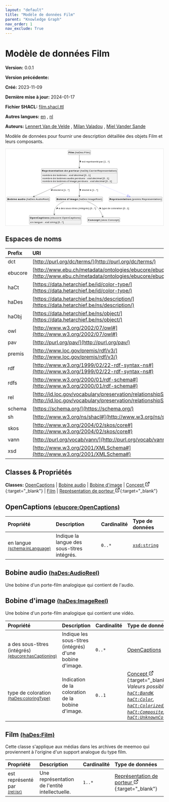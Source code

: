 ```yaml
---
layout: "default"
title: "Modèle de données Film"
parent: "Knowledge Graph"
nav_order: 1
nav_exclude: True
---
```

<svg xmlns="http://www.w3.org/2000/svg" style="display: none;"><symbol id="svg-external-link" width="24" height="24" viewBox="0 0 24 24" fill="none" stroke="currentColor" stroke-width="2" stroke-linecap="round" stroke-linejoin="round" class="feather feather-external-link"><title id="svg-external-link-title">(external link)</title><path d="M18 13v6a2 2 0 0 1-2 2H5a2 2 0 0 1-2-2V8a2 2 0 0 1 2-2h6"></path><polyline points="15 3 21 3 21 9"></polyline><line x1="10" y1="14" x2="21" y2="3"></line> </symbol></svg>

Modèle de données Film
====================

**Version:** 0.0.1

**Version précédente:** 

**Créé:** 2023-11-09

**Dernière mise à jour:** 2024-01-17

**Fichier SHACL:** [film.shacl.ttl](film.shacl.ttl)

**Autres langues:**
[en](../en)
, [nl](../nl)

**Auteurs:**
[Lennert Van de Velde](mailto:lennert.vandevelde@meemoo.be)
, [Milan Valadou](mailto:milan.valadou@meemoo.be)
, [Miel Vander Sande](mailto:miel.vandersande@meemoo.be)


Modèle de données pour fournir une description détaillée des objets Film et leurs composants.

<div class="wrap">
  <div class="zoom">
  <svg xmlns="http://www.w3.org/2000/svg" xmlns:xlink="http://www.w3.org/1999/xlink" contentStyleType="text/css" preserveAspectRatio="none" version="1.1" viewBox="0 0 890 430" zoomAndPan="magnify"><defs/><g><a href="#ebucore%3AOpenCaptions" target="_top" title="#ebucore%3AOpenCaptions" xlink:actuate="onRequest" xlink:href="#ebucore%3AOpenCaptions" xlink:show="new" xlink:title="#ebucore%3AOpenCaptions" xlink:type="simple"><g id="elem_ebucore_OpenCaptions"><rect codeLine="15" fill="#F1F1F1" height="50.5938" id="ebucore_OpenCaptions" rx="3.5" ry="3.5" style="stroke:#181818;stroke-width:0.5;" width="293" x="133.5" y="373"/><text fill="#000000" font-family="sans-serif" font-size="14" font-weight="bold" lengthAdjust="spacing" textLength="111" x="136.5" y="390.9951">OpenCaptions</text><text fill="#000000" font-family="sans-serif" font-size="14" lengthAdjust="spacing" textLength="4" x="247.5" y="390.9951"> </text><text fill="#000000" font-family="sans-serif" font-size="14" lengthAdjust="spacing" textLength="172" x="251.5" y="390.9951">(ebucore:OpenCaptions)</text><line style="stroke:#181818;stroke-width:0.5;" x1="134.5" x2="425.5" y1="399.2969" y2="399.2969"/><text fill="#000000" font-family="sans-serif" font-size="14" lengthAdjust="spacing" textLength="18" x="139.5" y="416.292">en</text><text fill="#000000" font-family="sans-serif" font-size="14" lengthAdjust="spacing" textLength="4" x="157.5" y="416.292"> </text><text fill="#000000" font-family="sans-serif" font-size="14" lengthAdjust="spacing" textLength="47" x="161.5" y="416.292">langue</text><text fill="#000000" font-family="sans-serif" font-size="14" lengthAdjust="spacing" textLength="4" x="208.5" y="416.292"> </text><text fill="#000000" font-family="sans-serif" font-size="14" lengthAdjust="spacing" textLength="5" x="212.5" y="416.292">:</text><text fill="#000000" font-family="sans-serif" font-size="14" lengthAdjust="spacing" textLength="4" x="217.5" y="416.292"> </text><text fill="#000000" font-family="sans-serif" font-size="14" font-style="italic" lengthAdjust="spacing" textLength="68" x="221.5" y="416.292">xsd:string</text><text fill="#000000" font-family="sans-serif" font-size="14" lengthAdjust="spacing" textLength="4" x="289.5" y="416.292"> </text><text fill="#000000" font-family="sans-serif" font-size="14" lengthAdjust="spacing" textLength="34" x="293.5" y="416.292">[0..*]</text></g></a><a href="#haDes%3AAudioReel" target="_top" title="#haDes%3AAudioReel" xlink:actuate="onRequest" xlink:href="#haDes%3AAudioReel" xlink:show="new" xlink:title="#haDes%3AAudioReel" xlink:type="simple"><g id="elem_haDes_AudioReel"><rect codeLine="16" fill="#F1F1F1" height="26.2969" id="haDes_AudioReel" rx="3.5" ry="3.5" style="stroke:#181818;stroke-width:0.5;" width="242" x="7" y="270"/><text fill="#000000" font-family="sans-serif" font-size="14" font-weight="bold" lengthAdjust="spacing" textLength="54" x="10" y="287.9951">Bobine</text><text fill="#000000" font-family="sans-serif" font-size="14" font-weight="bold" lengthAdjust="spacing" textLength="5" x="64" y="287.9951"> </text><text fill="#000000" font-family="sans-serif" font-size="14" font-weight="bold" lengthAdjust="spacing" textLength="43" x="69" y="287.9951">audio</text><text fill="#000000" font-family="sans-serif" font-size="14" lengthAdjust="spacing" textLength="4" x="112" y="287.9951"> </text><text fill="#000000" font-family="sans-serif" font-size="14" lengthAdjust="spacing" textLength="130" x="116" y="287.9951">(haDes:AudioReel)</text></g></a><a href="#haDes%3AImageReel" target="_top" title="#haDes%3AImageReel" xlink:actuate="onRequest" xlink:href="#haDes%3AImageReel" xlink:show="new" xlink:title="#haDes%3AImageReel" xlink:type="simple"><g id="elem_haDes_ImageReel"><rect codeLine="17" fill="#F1F1F1" height="26.2969" id="haDes_ImageReel" rx="3.5" ry="3.5" style="stroke:#181818;stroke-width:0.5;" width="263" x="284.5" y="270"/><text fill="#000000" font-family="sans-serif" font-size="14" font-weight="bold" lengthAdjust="spacing" textLength="54" x="287.5" y="287.9951">Bobine</text><text fill="#000000" font-family="sans-serif" font-size="14" font-weight="bold" lengthAdjust="spacing" textLength="5" x="341.5" y="287.9951"> </text><text fill="#000000" font-family="sans-serif" font-size="14" font-weight="bold" lengthAdjust="spacing" textLength="61" x="346.5" y="287.9951">d'image</text><text fill="#000000" font-family="sans-serif" font-size="14" lengthAdjust="spacing" textLength="4" x="407.5" y="287.9951"> </text><text fill="#000000" font-family="sans-serif" font-size="14" lengthAdjust="spacing" textLength="133" x="411.5" y="287.9951">(haDes:ImageReel)</text></g></a><a href="../../terms/fr#skos%3AConcept" target="_top" title="../../terms/fr#skos%3AConcept" xlink:actuate="onRequest" xlink:href="../../terms/fr#skos%3AConcept" xlink:show="new" xlink:title="../../terms/fr#skos%3AConcept" xlink:type="simple"><g id="elem_skos_Concept"><rect codeLine="18" fill="#F1F1F1" height="26.2969" id="skos_Concept" rx="3.5" ry="3.5" style="stroke:#181818;stroke-width:0.5;" width="183" x="461.5" y="385.5"/><text fill="#000000" font-family="sans-serif" font-size="14" font-weight="bold" lengthAdjust="spacing" textLength="66" x="464.5" y="403.4951">Concept</text><text fill="#000000" font-family="sans-serif" font-size="14" lengthAdjust="spacing" textLength="4" x="530.5" y="403.4951"> </text><text fill="#000000" font-family="sans-serif" font-size="14" lengthAdjust="spacing" textLength="107" x="534.5" y="403.4951">(skos:Concept)</text></g></a><a href="#haDes%3AFilm" target="_top" title="#haDes%3AFilm" xlink:actuate="onRequest" xlink:href="#haDes%3AFilm" xlink:show="new" xlink:title="#haDes%3AFilm" xlink:type="simple"><g id="elem_haDes_Film"><rect codeLine="19" fill="#F1F1F1" height="26.2969" id="haDes_Film" rx="3.5" ry="3.5" style="stroke:#181818;stroke-width:0.5;" width="128" x="352" y="7"/><text fill="#000000" font-family="sans-serif" font-size="14" font-weight="bold" lengthAdjust="spacing" textLength="31" x="355" y="24.9951">Film</text><text fill="#000000" font-family="sans-serif" font-size="14" lengthAdjust="spacing" textLength="4" x="386" y="24.9951"> </text><text fill="#000000" font-family="sans-serif" font-size="14" lengthAdjust="spacing" textLength="87" x="390" y="24.9951">(haDes:Film)</text></g></a><a href="../../audiovisual/fr#haObj%3ACarrierRepresentation" target="_top" title="../../audiovisual/fr#haObj%3ACarrierRepresentation" xlink:actuate="onRequest" xlink:href="../../audiovisual/fr#haObj%3ACarrierRepresentation" xlink:show="new" xlink:title="../../audiovisual/fr#haObj%3ACarrierRepresentation" xlink:type="simple"><g id="elem_haObj_CarrierRepresentation"><rect codeLine="20" fill="#F1F1F1" height="83.1875" id="haObj_CarrierRepresentation" rx="3.5" ry="3.5" style="stroke:#181818;stroke-width:0.5;" width="428" x="202" y="110"/><text fill="#000000" font-family="sans-serif" font-size="14" font-weight="bold" lengthAdjust="spacing" textLength="121" x="205" y="127.9951">Représentation</text><text fill="#000000" font-family="sans-serif" font-size="14" font-weight="bold" lengthAdjust="spacing" textLength="5" x="326" y="127.9951"> </text><text fill="#000000" font-family="sans-serif" font-size="14" font-weight="bold" lengthAdjust="spacing" textLength="20" x="331" y="127.9951">de</text><text fill="#000000" font-family="sans-serif" font-size="14" font-weight="bold" lengthAdjust="spacing" textLength="5" x="351" y="127.9951"> </text><text fill="#000000" font-family="sans-serif" font-size="14" font-weight="bold" lengthAdjust="spacing" textLength="60" x="356" y="127.9951">porteur</text><text fill="#000000" font-family="sans-serif" font-size="14" lengthAdjust="spacing" textLength="4" x="416" y="127.9951"> </text><text fill="#000000" font-family="sans-serif" font-size="14" lengthAdjust="spacing" textLength="207" x="420" y="127.9951">(haObj:CarrierRepresentation)</text><line style="stroke:#181818;stroke-width:0.5;" x1="203" x2="629" y1="136.2969" y2="136.2969"/><text fill="#000000" font-family="sans-serif" font-size="14" lengthAdjust="spacing" textLength="54" x="208" y="153.292">nombre</text><text fill="#000000" font-family="sans-serif" font-size="14" lengthAdjust="spacing" textLength="4" x="262" y="153.292"> </text><text fill="#000000" font-family="sans-serif" font-size="14" lengthAdjust="spacing" textLength="18" x="266" y="153.292">de</text><text fill="#000000" font-family="sans-serif" font-size="14" lengthAdjust="spacing" textLength="4" x="284" y="153.292"> </text><text fill="#000000" font-family="sans-serif" font-size="14" lengthAdjust="spacing" textLength="56" x="288" y="153.292">bobines</text><text fill="#000000" font-family="sans-serif" font-size="14" lengthAdjust="spacing" textLength="4" x="344" y="153.292"> </text><text fill="#000000" font-family="sans-serif" font-size="14" lengthAdjust="spacing" textLength="5" x="348" y="153.292">:</text><text fill="#000000" font-family="sans-serif" font-size="14" lengthAdjust="spacing" textLength="4" x="353" y="153.292"> </text><text fill="#000000" font-family="sans-serif" font-size="14" font-style="italic" lengthAdjust="spacing" textLength="82" x="357" y="153.292">xsd:decimal</text><text fill="#000000" font-family="sans-serif" font-size="14" lengthAdjust="spacing" textLength="4" x="439" y="153.292"> </text><text fill="#000000" font-family="sans-serif" font-size="14" lengthAdjust="spacing" textLength="36" x="443" y="153.292">[0..1]</text><text fill="#000000" font-family="sans-serif" font-size="14" lengthAdjust="spacing" textLength="54" x="208" y="169.5889">nombre</text><text fill="#000000" font-family="sans-serif" font-size="14" lengthAdjust="spacing" textLength="4" x="262" y="169.5889"> </text><text fill="#000000" font-family="sans-serif" font-size="14" lengthAdjust="spacing" textLength="18" x="266" y="169.5889">de</text><text fill="#000000" font-family="sans-serif" font-size="14" lengthAdjust="spacing" textLength="4" x="284" y="169.5889"> </text><text fill="#000000" font-family="sans-serif" font-size="14" lengthAdjust="spacing" textLength="56" x="288" y="169.5889">bobines</text><text fill="#000000" font-family="sans-serif" font-size="14" lengthAdjust="spacing" textLength="4" x="344" y="169.5889"> </text><text fill="#000000" font-family="sans-serif" font-size="14" lengthAdjust="spacing" textLength="38" x="348" y="169.5889">audio</text><text fill="#000000" font-family="sans-serif" font-size="14" lengthAdjust="spacing" textLength="4" x="386" y="169.5889"> </text><text fill="#000000" font-family="sans-serif" font-size="14" lengthAdjust="spacing" textLength="58" x="390" y="169.5889">perdues</text><text fill="#000000" font-family="sans-serif" font-size="14" lengthAdjust="spacing" textLength="4" x="448" y="169.5889"> </text><text fill="#000000" font-family="sans-serif" font-size="14" lengthAdjust="spacing" textLength="5" x="452" y="169.5889">:</text><text fill="#000000" font-family="sans-serif" font-size="14" lengthAdjust="spacing" textLength="4" x="457" y="169.5889"> </text><text fill="#000000" font-family="sans-serif" font-size="14" font-style="italic" lengthAdjust="spacing" textLength="82" x="461" y="169.5889">xsd:decimal</text><text fill="#000000" font-family="sans-serif" font-size="14" lengthAdjust="spacing" textLength="4" x="543" y="169.5889"> </text><text fill="#000000" font-family="sans-serif" font-size="14" lengthAdjust="spacing" textLength="36" x="547" y="169.5889">[0..1]</text><text fill="#000000" font-family="sans-serif" font-size="14" lengthAdjust="spacing" textLength="54" x="208" y="185.8857">nombre</text><text fill="#000000" font-family="sans-serif" font-size="14" lengthAdjust="spacing" textLength="4" x="262" y="185.8857"> </text><text fill="#000000" font-family="sans-serif" font-size="14" lengthAdjust="spacing" textLength="18" x="266" y="185.8857">de</text><text fill="#000000" font-family="sans-serif" font-size="14" lengthAdjust="spacing" textLength="4" x="284" y="185.8857"> </text><text fill="#000000" font-family="sans-serif" font-size="14" lengthAdjust="spacing" textLength="56" x="288" y="185.8857">bobines</text><text fill="#000000" font-family="sans-serif" font-size="14" lengthAdjust="spacing" textLength="4" x="344" y="185.8857"> </text><text fill="#000000" font-family="sans-serif" font-size="14" lengthAdjust="spacing" textLength="54" x="348" y="185.8857">d'image</text><text fill="#000000" font-family="sans-serif" font-size="14" lengthAdjust="spacing" textLength="4" x="402" y="185.8857"> </text><text fill="#000000" font-family="sans-serif" font-size="14" lengthAdjust="spacing" textLength="58" x="406" y="185.8857">perdues</text><text fill="#000000" font-family="sans-serif" font-size="14" lengthAdjust="spacing" textLength="4" x="464" y="185.8857"> </text><text fill="#000000" font-family="sans-serif" font-size="14" lengthAdjust="spacing" textLength="5" x="468" y="185.8857">:</text><text fill="#000000" font-family="sans-serif" font-size="14" lengthAdjust="spacing" textLength="4" x="473" y="185.8857"> </text><text fill="#000000" font-family="sans-serif" font-size="14" font-style="italic" lengthAdjust="spacing" textLength="82" x="477" y="185.8857">xsd:decimal</text><text fill="#000000" font-family="sans-serif" font-size="14" lengthAdjust="spacing" textLength="4" x="559" y="185.8857"> </text><text fill="#000000" font-family="sans-serif" font-size="14" lengthAdjust="spacing" textLength="36" x="563" y="185.8857">[0..1]</text></g></a><a href="#premis%3ARepresentation" target="_top" title="#premis%3ARepresentation" xlink:actuate="onRequest" xlink:href="#premis%3ARepresentation" xlink:show="new" xlink:title="#premis%3ARepresentation" xlink:type="simple"><g id="elem_premis_Representation"><rect codeLine="21" fill="#F1F1F1" height="26.2969" id="premis_Representation" rx="3.5" ry="3.5" style="stroke:#181818;stroke-width:0.5;" width="300" x="583" y="270"/><text fill="#000000" font-family="sans-serif" font-size="14" font-weight="bold" lengthAdjust="spacing" textLength="121" x="586" y="287.9951">Représentation</text><text fill="#000000" font-family="sans-serif" font-size="14" lengthAdjust="spacing" textLength="4" x="707" y="287.9951"> </text><text fill="#000000" font-family="sans-serif" font-size="14" lengthAdjust="spacing" textLength="169" x="711" y="287.9951">(premis:Representation)</text></g></a><g id="link_haDes_ImageReel_ebucore_OpenCaptions"><path codeLine="30" d="M329.06,296.04 C312.09,302.34 296.13,311.81 285,326 C274.79,339.02 273.2546,351.8377 274.7046,366.8877 " fill="none" id="haDes_ImageReel-to-ebucore_OpenCaptions" style="stroke:#454645;stroke-width:1.0;"/><polygon fill="#454645" points="275.28,372.86,278.3985,363.5179,274.8005,367.883,270.4353,364.2851,275.28,372.86" style="stroke:#454645;stroke-width:1.0;"/><polygon fill="#000000" points="286.9565,338.5334,294.794,333.146,290.1305,329.5681,286.9565,338.5334" style="stroke:#000000;stroke-width:1.0;"/><text fill="#000000" font-family="sans-serif" font-size="13" lengthAdjust="spacing" textLength="8" x="299" y="339.0669">a</text><text fill="#000000" font-family="sans-serif" font-size="13" lengthAdjust="spacing" textLength="4" x="307" y="339.0669"> </text><text fill="#000000" font-family="sans-serif" font-size="13" lengthAdjust="spacing" textLength="23" x="311" y="339.0669">des</text><text fill="#000000" font-family="sans-serif" font-size="13" lengthAdjust="spacing" textLength="4" x="334" y="339.0669"> </text><text fill="#000000" font-family="sans-serif" font-size="13" lengthAdjust="spacing" textLength="68" x="338" y="339.0669">sous-titres</text><text fill="#000000" font-family="sans-serif" font-size="13" lengthAdjust="spacing" textLength="4" x="406" y="339.0669"> </text><text fill="#000000" font-family="sans-serif" font-size="13" lengthAdjust="spacing" textLength="62" x="410" y="339.0669">(intégrés)</text><text fill="#000000" font-family="sans-serif" font-size="13" lengthAdjust="spacing" textLength="4" x="472" y="339.0669"> </text><text fill="#000000" font-family="sans-serif" font-size="13" lengthAdjust="spacing" textLength="33" x="476" y="339.0669">[0..*]</text></g><g id="link_haDes_ImageReel_skos_Concept"><path codeLine="31" d="M460.57,296.03 C478.73,302.62 498.94,312.3 514,326 C532.2,342.56 541.6971,363.9771 547.1771,379.6271 " fill="none" id="haDes_ImageReel-to-skos_Concept" style="stroke:#454645;stroke-width:1.0;"/><polygon fill="#454645" points="549.16,385.29,549.9609,375.4738,547.5076,380.5709,542.4104,378.1176,549.16,385.29" style="stroke:#454645;stroke-width:1.0;"/><polygon fill="#000000" points="537.5975,338.0389,533.1306,329.6426,529.0485,333.8717,537.5975,338.0389" style="stroke:#000000;stroke-width:1.0;"/><text fill="#000000" font-family="sans-serif" font-size="13" lengthAdjust="spacing" textLength="28" x="543" y="339.0669">type</text><text fill="#000000" font-family="sans-serif" font-size="13" lengthAdjust="spacing" textLength="4" x="571" y="339.0669"> </text><text fill="#000000" font-family="sans-serif" font-size="13" lengthAdjust="spacing" textLength="16" x="575" y="339.0669">de</text><text fill="#000000" font-family="sans-serif" font-size="13" lengthAdjust="spacing" textLength="4" x="591" y="339.0669"> </text><text fill="#000000" font-family="sans-serif" font-size="13" lengthAdjust="spacing" textLength="63" x="595" y="339.0669">coloration</text><text fill="#000000" font-family="sans-serif" font-size="13" lengthAdjust="spacing" textLength="4" x="658" y="339.0669"> </text><text fill="#000000" font-family="sans-serif" font-size="13" lengthAdjust="spacing" textLength="34" x="662" y="339.0669">[0..1]</text></g><g id="link_haDes_Film_haObj_CarrierRepresentation"><path codeLine="36" d="M416,33.42 C416,50.89 416,77.55 416,103.94 " fill="none" id="haDes_Film-to-haObj_CarrierRepresentation" style="stroke:#454645;stroke-width:1.0;"/><polygon fill="#454645" points="416,109.94,420,100.94,416,104.94,412,100.94,416,109.94" style="stroke:#454645;stroke-width:1.0;"/><polygon fill="#000000" points="421,76.5664,423.9389,67.5213,418.0611,67.5213,421,76.5664" style="stroke:#000000;stroke-width:1.0;"/><text fill="#000000" font-family="sans-serif" font-size="13" lengthAdjust="spacing" textLength="20" x="430" y="76.0669">est</text><text fill="#000000" font-family="sans-serif" font-size="13" lengthAdjust="spacing" textLength="4" x="450" y="76.0669"> </text><text fill="#000000" font-family="sans-serif" font-size="13" lengthAdjust="spacing" textLength="70" x="454" y="76.0669">représenté</text><text fill="#000000" font-family="sans-serif" font-size="13" lengthAdjust="spacing" textLength="4" x="524" y="76.0669"> </text><text fill="#000000" font-family="sans-serif" font-size="13" lengthAdjust="spacing" textLength="21" x="528" y="76.0669">par</text><text fill="#000000" font-family="sans-serif" font-size="13" lengthAdjust="spacing" textLength="4" x="549" y="76.0669"> </text><text fill="#000000" font-family="sans-serif" font-size="13" lengthAdjust="spacing" textLength="33" x="553" y="76.0669">[1..*]</text></g><g id="link_haObj_CarrierRepresentation_premis_Representation"><path codeLine="38" d="M515.43,193.12 C580.43,219.67 644.2468,245.7428 686.7668,263.1128 " fill="none" id="haObj_CarrierRepresentation-to-premis_Representation" style="stroke:#0000FF;stroke-width:1.0;stroke-dasharray:1.0,3.0;"/><polygon fill="none" points="703.43,269.92,689.0358,257.5584,684.4977,268.6673,703.43,269.92" style="stroke:#0000FF;stroke-width:1.0;"/></g><g id="link_haObj_CarrierRepresentation_haDes_AudioReel"><path codeLine="43" d="M325.67,193.12 C266.61,219.67 198.9725,250.0899 160.3325,267.4599 " fill="none" id="haObj_CarrierRepresentation-to-haDes_AudioReel" style="stroke:#454645;stroke-width:1.0;"/><polygon fill="#454645" points="154.86,269.92,164.7088,269.8782,159.4204,267.8699,161.4287,262.5816,154.86,269.92" style="stroke:#454645;stroke-width:1.0;"/><polygon fill="#000000" points="255.4398,233.6168,264.8945,232.588,262.4841,227.2272,255.4398,233.6168" style="stroke:#000000;stroke-width:1.0;"/><text fill="#000000" font-family="sans-serif" font-size="13" lengthAdjust="spacing" textLength="42" x="269" y="236.0669">stocké</text><text fill="#000000" font-family="sans-serif" font-size="13" lengthAdjust="spacing" textLength="4" x="311" y="236.0669"> </text><text fill="#000000" font-family="sans-serif" font-size="13" lengthAdjust="spacing" textLength="8" x="315" y="236.0669">à</text><text fill="#000000" font-family="sans-serif" font-size="13" lengthAdjust="spacing" textLength="4" x="323" y="236.0669"> </text><text fill="#000000" font-family="sans-serif" font-size="13" lengthAdjust="spacing" textLength="33" x="327" y="236.0669">[1..*]</text></g><g id="link_haObj_CarrierRepresentation_haDes_ImageReel"><path codeLine="44" d="M416,193.12 C416,219.67 416,246.55 416,263.92 " fill="none" id="haObj_CarrierRepresentation-to-haDes_ImageReel" style="stroke:#454645;stroke-width:1.0;"/><polygon fill="#454645" points="416,269.92,420,260.92,416,264.92,412,260.92,416,269.92" style="stroke:#454645;stroke-width:1.0;"/><polygon fill="#000000" points="421,236.5664,423.9389,227.5213,418.0611,227.5213,421,236.5664" style="stroke:#000000;stroke-width:1.0;"/><text fill="#000000" font-family="sans-serif" font-size="13" lengthAdjust="spacing" textLength="42" x="430" y="236.0669">stocké</text><text fill="#000000" font-family="sans-serif" font-size="13" lengthAdjust="spacing" textLength="4" x="472" y="236.0669"> </text><text fill="#000000" font-family="sans-serif" font-size="13" lengthAdjust="spacing" textLength="8" x="476" y="236.0669">à</text><text fill="#000000" font-family="sans-serif" font-size="13" lengthAdjust="spacing" textLength="4" x="484" y="236.0669"> </text><text fill="#000000" font-family="sans-serif" font-size="13" lengthAdjust="spacing" textLength="33" x="488" y="236.0669">[1..*]</text></g></g></svg>
  </div>
</div>

## Espaces de noms

| Prefix | URI      |
| :----- | :------- |
| dct     | [http://purl.org/dc/terms/](http://purl.org/dc/terms/) |
| ebucore     | [http://www.ebu.ch/metadata/ontologies/ebucore/ebucore#](http://www.ebu.ch/metadata/ontologies/ebucore/ebucore#) |
| haCt     | [https://data.hetarchief.be/id/color-type/](https://data.hetarchief.be/id/color-type/) |
| haDes     | [https://data.hetarchief.be/ns/description/](https://data.hetarchief.be/ns/description/) |
| haObj     | [https://data.hetarchief.be/ns/object/](https://data.hetarchief.be/ns/object/) |
| owl     | [http://www.w3.org/2002/07/owl#](http://www.w3.org/2002/07/owl#) |
| pav     | [http://purl.org/pav/](http://purl.org/pav/) |
| premis     | [http://www.loc.gov/premis/rdf/v3/](http://www.loc.gov/premis/rdf/v3/) |
| rdf     | [http://www.w3.org/1999/02/22-rdf-syntax-ns#](http://www.w3.org/1999/02/22-rdf-syntax-ns#) |
| rdfs     | [http://www.w3.org/2000/01/rdf-schema#](http://www.w3.org/2000/01/rdf-schema#) |
| rel     | [http://id.loc.gov/vocabulary/preservation/relationshipSubType/](http://id.loc.gov/vocabulary/preservation/relationshipSubType/) |
| schema     | [https://schema.org/](https://schema.org/) |
| sh     | [http://www.w3.org/ns/shacl#](http://www.w3.org/ns/shacl#) |
| skos     | [http://www.w3.org/2004/02/skos/core#](http://www.w3.org/2004/02/skos/core#) |
| vann     | [http://purl.org/vocab/vann/](http://purl.org/vocab/vann/) |
| xsd     | [http://www.w3.org/2001/XMLSchema#](http://www.w3.org/2001/XMLSchema#) |

## Classes & Propriétés

**Classes:** 
 [OpenCaptions](#ebucore%3AOpenCaptions) |  [Bobine audio](#haDes%3AAudioReel) |  [Bobine d'image](#haDes%3AImageReel) |  [Concept <svg class="svg-external-link" viewBox="0 0 24 24" aria-labelledby="svg-external-link-title"><use xlink:href="#svg-external-link"></use></svg>](../../terms/fr#skos%3AConcept){:target="_blank"} |  [Film](#haDes%3AFilm) |  [Représentation de porteur <svg class="svg-external-link" viewBox="0 0 24 24" aria-labelledby="svg-external-link-title"><use xlink:href="#svg-external-link"></use></svg>](../../audiovisual/fr#haObj%3ACarrierRepresentation){:target="_blank"}
## <a id="ebucore%3AOpenCaptions"></a>OpenCaptions <small>[(ebucore:OpenCaptions)](http://www.ebu.ch/metadata/ontologies/ebucore/ebucore#OpenCaptions)</small>




| Propriété | Description | Cardinalité | Type de données |
| :------ | :---------- | :---------- | :------- |
| <a id='schema%3AinLanguage'></a>en langue <br> <small>[(schema:inLanguage)](https://schema.org/inLanguage)</small> | Indique la langue des sous-titres intégrés. | `0..*` | [`xsd:string`](http://www.w3.org/2001/XMLSchema#string)  |

## <a id="haDes%3AAudioReel"></a>Bobine audio <small>[(haDes:AudioReel)](https://data.hetarchief.be/ns/description/AudioReel)</small>


Une bobine d'un porte-film analogique qui contient de l'audio.


## <a id="haDes%3AImageReel"></a>Bobine d'image <small>[(haDes:ImageReel)](https://data.hetarchief.be/ns/description/ImageReel)</small>


Une bobine d'un porte-film analogique qui contient une vidéo.

| Propriété | Description | Cardinalité | Type de données |
| :------ | :---------- | :---------- | :------- |
| <a id='ebucore%3AhasCaptioning'></a>a des sous-titres (intégrés) <br> <small>[(ebucore:hasCaptioning)](http://www.ebu.ch/metadata/ontologies/ebucore/ebucore#hasCaptioning)</small> | Indique les sous-titres (intégrés) d'une bobine d'image. | `0..*` | [OpenCaptions](#ebucore%3AOpenCaptions)  |
| <a id='haDes%3AcoloringType'></a>type de coloration <br> <small>[(haDes:coloringType)](https://data.hetarchief.be/ns/description/coloringType)</small> | Indication de la coloration de la bobine d'image. | `0..1` | [Concept <svg class="svg-external-link" viewBox="0 0 24 24" aria-labelledby="svg-external-link-title"><use xlink:href="#svg-external-link"></use></svg>](../../terms/fr#skos%3AConcept){:target="_blank"} <br>_Valeurs possibles: [`haCt:BandW`](https://data.hetarchief.be/id/color-type/BandW), [`haCt:Color`](https://data.hetarchief.be/id/color-type/Color), [`haCt:Colorized`](https://data.hetarchief.be/id/color-type/Colorized), [`haCt:Composite`](https://data.hetarchief.be/id/color-type/Composite), [`haCt:UnknownColorType`](https://data.hetarchief.be/id/color-type/UnknownColorType)_ |

## <a id="haDes%3AFilm"></a>Film <small>[(haDes:Film)](https://data.hetarchief.be/ns/description/Film)</small>


Cette classe s'applique aux médias dans les archives de meemoo qui proviennent à l'origine d'un support analogue du type film.

| Propriété | Description | Cardinalité | Type de données |
| :------ | :---------- | :---------- | :------- |
| <a id='rel%3Aisr'></a>est représenté par <br> <small>[(rel:isr)](http://id.loc.gov/vocabulary/preservation/relationshipSubType/isr)</small> | Une représentation de l'entité intellectuelle. | `1..*` | [Représentation de porteur <svg class="svg-external-link" viewBox="0 0 24 24" aria-labelledby="svg-external-link-title"><use xlink:href="#svg-external-link"></use></svg>](../../audiovisual/fr#haObj%3ACarrierRepresentation){:target="_blank"}  |

[^1]: Étiquettes de langue uniques requises
<style>
.zoom > svg {
    width: 100%;
    height: auto;
    background-color: #fff;
}

.zoom > svg text{
   -webkit-user-select: none;
   -moz-user-select: none;
   -ms-user-select: none;
   user-select: none;
}

.wrap {
  overflow: hidden;
  border: 1px solid #E6E6E6;
}

.zoom {
  position: relative;
}

.zoom:hover {
  transform: scale(2.0); cursor: grab;
}
.svg-external-link {
  width: 16px;
  height: 16px;
}
</style>
<script>
var svg = document.querySelector('svg[zoomAndPan="magnify"]');
var zoomDiv = document.querySelector('.zoom');
zoomDiv.addEventListener('mouseleave', onMouseOutZoomDiv);
if (window.PointerEvent) {
  svg.addEventListener('pointerdown', onPointerDown);
  svg.addEventListener('pointerup', onPointerUp);
  svg.addEventListener('pointerleave', onPointerUp); 
  svg.addEventListener('pointermove', onPointerMove); 
} else {

  svg.addEventListener('mousedown', onPointerDown); 
  svg.addEventListener('mouseup', onPointerUp); 
  svg.addEventListener('mouseleave', onPointerUp); 
  svg.addEventListener('mousemove', onPointerMove); 

  svg.addEventListener('touchstart', onPointerDown);
  svg.addEventListener('touchend', onPointerUp);
  svg.addEventListener('touchmove', onPointerMove); 
}

function getPointFromEvent (event) {
  var point = {x:0, y:0};
  if (event.targetTouches) {
    point.x = event.targetTouches[0].clientX;
    point.y = event.targetTouches[0].clientY;
  } else {
    point.x = event.clientX;
    point.y = event.clientY;
  }
  
  return point;
}

var isPointerDown = false;

var pointerOrigin = {
  x: 0,
  y: 0
};

function onPointerDown(event) {
  isPointerDown = true; 
  
  var pointerPosition = getPointFromEvent(event);
  pointerOrigin.x = pointerPosition.x;
  pointerOrigin.y = pointerPosition.y;
}

var originalViewBoxString = svg.getAttribute('viewBox');
var originalViewBoxList= svg.viewBox.baseVal;

var originalViewBox = {
    x: originalViewBoxList.x,
    y: originalViewBoxList.y,
    width: originalViewBoxList.width,
    height: originalViewBoxList.height
};

var viewBox = structuredClone(originalViewBox);
console.log(viewBox);
var newViewBox = {
  x: 0,
  y: 0
};

var ratio = viewBox.width / svg.getBoundingClientRect().width;
window.addEventListener('resize', function() {
  ratio = viewBox.width / svg.getBoundingClientRect().width;
});

function onPointerMove (event) {
  if (!isPointerDown) {
    return;
  }
  event.preventDefault();

  var pointerPosition = getPointFromEvent(event);

  newViewBox.x = viewBox.x - ((pointerPosition.x - pointerOrigin.x) * ratio);
  newViewBox.y = viewBox.y - ((pointerPosition.y - pointerOrigin.y) * ratio);

  var viewBoxString = `${newViewBox.x} ${newViewBox.y} ${viewBox.width} ${viewBox.height}`;
  svg.setAttribute('viewBox', viewBoxString);
}

function onPointerUp() {
  isPointerDown = false;

  viewBox.x = newViewBox.x;
  viewBox.y = newViewBox.y;
}
function onMouseOutZoomDiv(event) {

  var viewBoxString = structuredClone(originalViewBoxString);
  viewBox.x = 0;
  viewBox.y = 0;
  svg.setAttribute('viewBox', originalViewBoxString);
}

</script>
